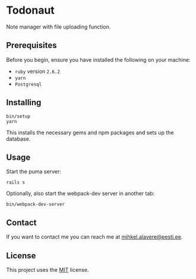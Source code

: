 # Todonaut

Note manager with file uploading function.

## Prerequisites

Before you begin, ensure you have installed the following on your machine:
* `ruby` version `2.6.2`
* `yarn`
* `Postgresql`

## Installing

```shell
bin/setup
yarn
```

This installs the necessary gems and npm packages and sets up the database.

## Usage

Start the puma server:
```shell
rails s
```
Optionally, also start the webpack-dev server in another tab:
```shell
bin/webpack-dev-server
```

## Contact

If you want to contact me you can reach me at <mihkel.alavere@eesti.ee>.

## License

This project uses the [MIT](https://opensource.org/licenses/MIT) license.
